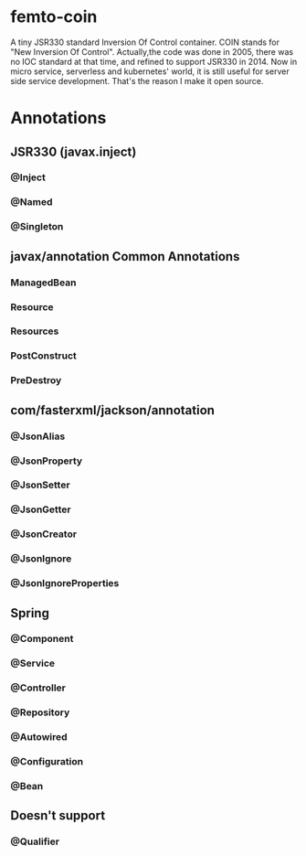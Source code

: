 # femto-coin
A tiny JSR330 standard Inversion Of Control container.  COIN stands for "New Inversion Of Control".  Actually,the code was done in 2005, there was no IOC standard at that time, and refined to support JSR330 in 2014. Now in micro service, serverless and kubernetes' world, it is still useful for server side service development. That's the reason I make it open source.



# Annotations
## JSR330 (javax.inject)
### @Inject
### @Named
### @Singleton

## javax/annotation Common Annotations
### ManagedBean
### Resource
### Resources
### PostConstruct
### PreDestroy

## com/fasterxml/jackson/annotation
### @JsonAlias
### @JsonProperty
### @JsonSetter
### @JsonGetter
### @JsonCreator
### @JsonIgnore
### @JsonIgnoreProperties

## Spring
### @Component
### @Service
### @Controller
### @Repository
### @Autowired
### @Configuration
### @Bean


## Doesn't support
### @Qualifier

